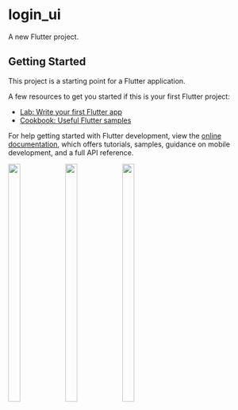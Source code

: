 # login_ui

A new Flutter project.

## Getting Started

This project is a starting point for a Flutter application.

A few resources to get you started if this is your first Flutter project:

- [Lab: Write your first Flutter app](https://docs.flutter.dev/get-started/codelab)
- [Cookbook: Useful Flutter samples](https://docs.flutter.dev/cookbook)

For help getting started with Flutter development, view the
[online documentation](https://docs.flutter.dev/), which offers tutorials,
samples, guidance on mobile development, and a full API reference.
<p>
  <img src = "https://user-images.githubusercontent.com/114208600/230556649-643cc1ed-8fb8-47da-9de3-be4abb133aee.png" width=22% height=35%>
  <img src = "https://user-images.githubusercontent.com/114208600/230557562-1195b63f-e7ff-4ee1-86e7-12066f2c2624.png" width=22% height=35%>
  <img src = "https://user-images.githubusercontent.com/114208600/230557886-4567d19c-49ae-4ec3-96da-1881d8177ac9.png" width=22% height=35%>
 
</p>




